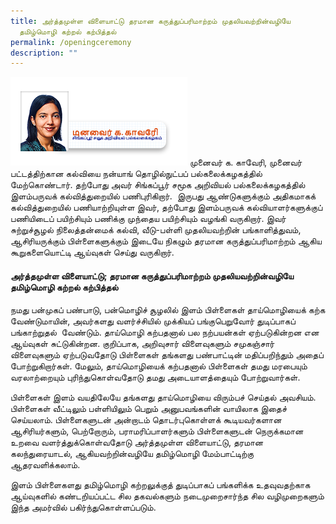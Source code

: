 ```yaml
---
title: அர்த்தமுள்ள விளையாட்டு தரமான கருத்துப்பரிமாற்றம் முதலியவற்றின்வழியே
  தமிழ்மொழி கற்றல் கற்பித்தல்
permalink: /openingceremony
description: ""
---
```

![](/images/DrKaveriNEW.png)
முனைவர் க. காவேரி, முனைவர் பட்டத்திற்கான கல்வியை நன்யாங் தொழில்நுட்பப் பல்கலைக்கழகத்தில் மேற்கொண்டார். தற்போது அவர் சிங்கப்பூர் சமூக அறிவியல் பல்கலைக்கழகத்தில் இளம்பருவக் கல்வித்துறையில் பணிபுரிகிறார்.  இருபது ஆண்டுகளுக்கும் அதிகமாகக் கல்வித்துறையில் பணியாற்றியுள்ள இவர், தற்போது இளம்பருவக் கல்வியாளர்களுக்குப் பணியிடைப் பயிற்சியும் பணிக்கு முந்தைய பயிற்சியும் வழங்கி வருகிறார். இவர் சுற்றுச்சூழல் நிலைத்தன்மைக் கல்வி, வீடு-பள்ளி முதலியவற்றின் பங்காளித்துவம், ஆசிரியருக்கும் பிள்ளைகளுக்கும் இடையே நிகழும் தரமான கருத்துப்பரிமாற்றம் ஆகிய கூறுகளையொட்டி ஆய்வுகள் செய்து வருகிறார்.
        
#### **அர்த்தமுள்ள விளையாட்டு; தரமான கருத்துப்பரிமாற்றம் முதலியவற்றின்வழியே தமிழ்மொழி கற்றல் கற்பித்தல்**
				 
நமது பன்முகப் பண்பாடு, பன்மொழிச் சூழலில் இளம் பிள்ளைகள் தாய்மொழியைக் கற்க வேண்டுமாயின், அவர்களது வளர்ச்சியில் முக்கியப் பங்குபெறுவோர் துடிப்பாகப் பங்காற்றுதல்  வேண்டும். தாய்மொழி கற்பதனால் பல நற்பயன்கள் ஏற்படுகின்றன என ஆய்வுகள் சுட்டுகின்றன. குறிப்பாக, அறிவுசார் விளைவுகளும் சமுகஞ்சார் விளைவுகளும் ஏற்படுவதோடு பிள்ளைகள் தங்களது பண்பாட்டின் மதிப்பறிந்தும் அதைப் போற்றுகிறார்கள். மேலும், தாய்மொழியைக் கற்பதனால் பிள்ளைகள் தமது மரபையும் வரலாற்றையும் புரிந்துகொள்வதோடு தமது அடையாளத்தையும் போற்றுவார்கள்.

பிள்ளைகள் இளம் வயதிலேயே தங்களது தாய்மொழியை விரும்பச் செய்தல் அவசியம். பிள்ளைகள் வீட்டிலும் பள்ளியிலும் பெறும் அனுபவங்களின் வாயிலாக இதைச் செய்யலாம். பிள்ளைகளுடன் அன்றாடம் தொடர்புகொள்ளக் கூடியவர்களான ஆசிரியர்களும், பெற்றோரும், பராமரிப்பாளர்களும் பிள்ளைகளுடன் நெருக்கமான உறவை வளர்த்துக்கொள்வதோடு அர்த்தமுள்ள விளையாட்டு, தரமான கலந்துரையாடல், ஆகியவற்றின்வழியே தமிழ்மொழி மேம்பாட்டிற்கு ஆதரவளிக்கலாம்.

இளம் பிள்ளைகளது தமிழ்மொழி கற்றலுக்குத் துடிப்பாகப் பங்களிக்க உதவுவதற்காக ஆய்வுகளில் கண்டறியப்பட்ட சில தகவல்களும் நடைமுறைசார்ந்த சில வழிமுறைகளும் இந்த அமர்வில் பகிர்ந்துகொள்ளப்படும்.